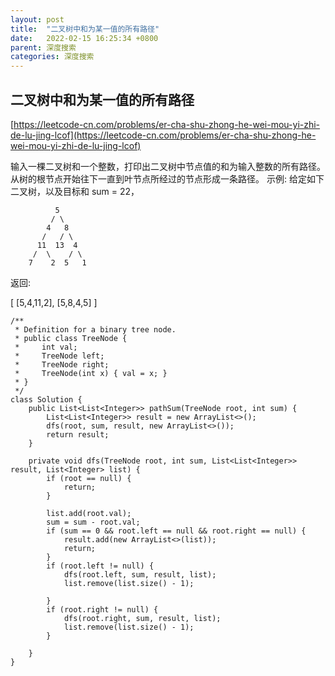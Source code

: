 ```yaml
---
layout: post
title:  "二叉树中和为某一值的所有路径"
date:   2022-02-15 16:25:34 +0800
parent: 深度搜索
categories: 深度搜索
---
```


## 二叉树中和为某一值的所有路径
[https://leetcode-cn.com/problems/er-cha-shu-zhong-he-wei-mou-yi-zhi-de-lu-jing-lcof](https://leetcode-cn.com/problems/er-cha-shu-zhong-he-wei-mou-yi-zhi-de-lu-jing-lcof)

输入一棵二叉树和一个整数，打印出二叉树中节点值的和为输入整数的所有路径。从树的根节点开始往下一直到叶节点所经过的节点形成一条路径。
示例:
给定如下二叉树，以及目标和 sum = 22，

              5
             / \
            4   8
           /   / \
          11  13  4
         /  \    / \
        7    2  5   1
返回:

[
   [5,4,11,2],
   [5,8,4,5]
]

```
/**
 * Definition for a binary tree node.
 * public class TreeNode {
 *     int val;
 *     TreeNode left;
 *     TreeNode right;
 *     TreeNode(int x) { val = x; }
 * }
 */
class Solution {
    public List<List<Integer>> pathSum(TreeNode root, int sum) {
        List<List<Integer>> result = new ArrayList<>();
        dfs(root, sum, result, new ArrayList<>());
        return result;
    }

    private void dfs(TreeNode root, int sum, List<List<Integer>> result, List<Integer> list) {
        if (root == null) {
            return;
        }

        list.add(root.val);
        sum = sum - root.val;
        if (sum == 0 && root.left == null && root.right == null) {
            result.add(new ArrayList<>(list));
            return;
        } 
        if (root.left != null) {
            dfs(root.left, sum, result, list);
            list.remove(list.size() - 1);

        }
        if (root.right != null) {
            dfs(root.right, sum, result, list);
            list.remove(list.size() - 1);
        }
        
    }
}
```
